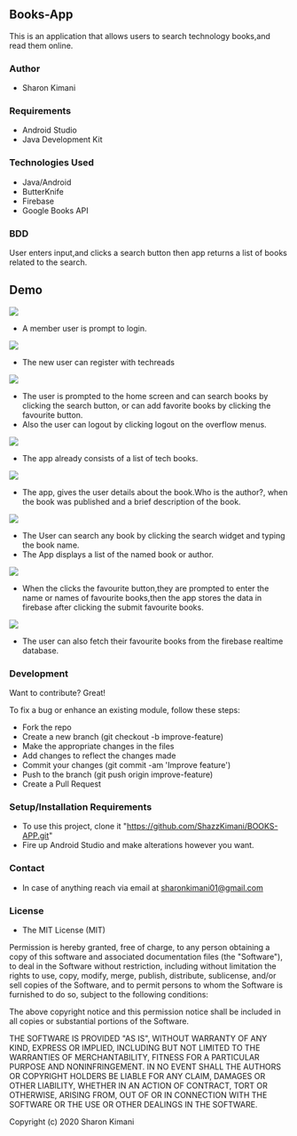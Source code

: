 ## Books-App
This is an application that allows users to search technology books,and read them online.

### Author
* Sharon Kimani

### Requirements
* Android Studio
* Java Development Kit
### Technologies Used
* Java/Android
* ButterKnife
* Firebase
* Google Books API
### BDD
User enters input,and clicks a search button then app returns a list of books related to the search.
## Demo
![](images/image1.png)
* A member user is prompt to login.

![](images/image2.png)
* The new user can register with techreads

![](images/image3.png)
* The user is prompted to the home screen and can search books by clicking the search button, or can add favorite books by clicking the favourite button.
* Also the user can logout by clicking logout on the overflow menus.

![](images/image4.png)
* The app already consists of a list of tech books.

![](images/image5.png)

* The app, gives the user details about the book.Who is the author?, when the book was published and a brief description of the book.

![](images/image6.png)
* The User can search any book by clicking the search widget and typing the book name.
* The App displays a list of the named book or author.

![](images/image8.png)
* When the clicks the favourite button,they are prompted to enter the name or names of favourite books,then the app stores the data in firebase after clicking the submit favourite books.

![](images/image9.png)
* The user can also fetch their favourite books from the firebase realtime database.

### Development
Want to contribute? Great!

To fix a bug or enhance an existing module, follow these steps:

* Fork the repo
* Create a new branch (git checkout -b improve-feature)
* Make the appropriate changes in the files
* Add changes to reflect the changes made
* Commit your changes (git commit -am 'Improve feature')
* Push to the branch (git push origin improve-feature)
* Create a Pull Request

### Setup/Installation Requirements
  *  To use this project, clone it "https://github.com/ShazzKimani/BOOKS-APP.git"
* Fire up Android Studio and make alterations however you want.
### Contact
* In case of anything reach via email at sharonkimani01@gmail.com

### License
* The MIT License (MIT)

Permission is hereby granted, free of charge, to any person obtaining a copy of this software and associated documentation files (the "Software"), to deal in the Software without restriction, including without limitation the rights to use, copy, modify, merge, publish, distribute, sublicense, and/or sell copies of the Software, and to permit persons to whom the Software is furnished to do so, subject to the following conditions:

The above copyright notice and this permission notice shall be included in all copies or substantial portions of the Software.

THE SOFTWARE IS PROVIDED "AS IS", WITHOUT WARRANTY OF ANY KIND, EXPRESS OR IMPLIED, INCLUDING BUT NOT LIMITED TO THE WARRANTIES OF MERCHANTABILITY, FITNESS FOR A PARTICULAR PURPOSE AND NONINFRINGEMENT. IN NO EVENT SHALL THE AUTHORS OR COPYRIGHT HOLDERS BE LIABLE FOR ANY CLAIM, DAMAGES OR OTHER LIABILITY, WHETHER IN AN ACTION OF CONTRACT, TORT OR OTHERWISE, ARISING FROM, OUT OF OR IN CONNECTION WITH THE SOFTWARE OR THE USE OR OTHER DEALINGS IN THE SOFTWARE.

Copyright (c) 2020 Sharon Kimani